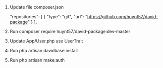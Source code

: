 1. Update file composer.json

    "repositories": [
        {
            "type": "git",
            "url": "https://github.com/huynt57/david-package"
        }
    ],

2. Run composer require huynt57/david-package:dev-master

3. Update App/User.php use UserTrait

    <?php

    namespace App;

    use DavidBase\UserTrait;
    ...

    class User extends Authenticatable
    {
        use Notifiable;
        use UserTrait;
        
        ...
    }
   

4. Run php artisan davidbase:install

5. Run php artisan make:auth

